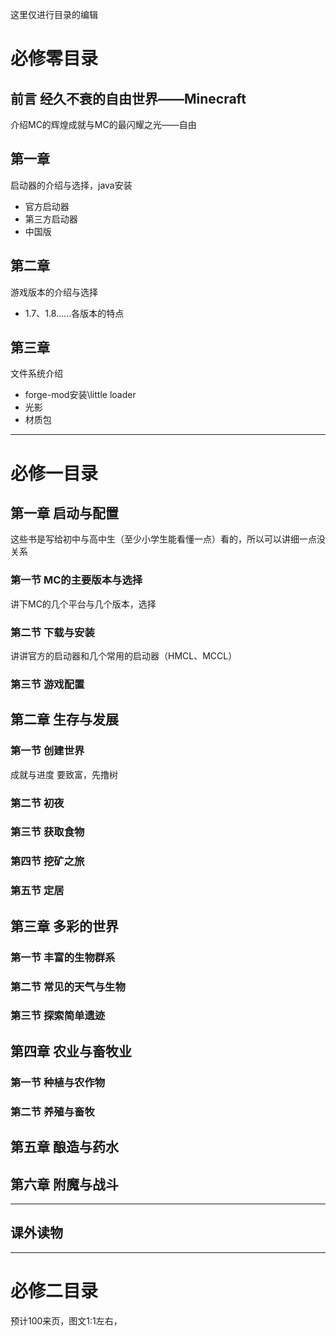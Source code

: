 这里仅进行目录的编辑

# 必修零目录

## 前言 经久不衰的自由世界——Minecraft
介绍MC的辉煌成就与MC的最闪耀之光——自由

## 第一章
启动器的介绍与选择，java安装
* 官方启动器
* 第三方启动器
* 中国版

## 第二章
游戏版本的介绍与选择
* 1.7、1.8......各版本的特点
## 第三章
文件系统介绍
* forge-mod安装\little loader
* 光影
* 材质包

***

# 必修一目录

## 第一章 启动与配置

这些书是写给初中与高中生（至少小学生能看懂一点）看的，所以可以讲细一点没关系

### 第一节 MC的主要版本与选择

讲下MC的几个平台与几个版本，选择

### 第二节 下载与安装

讲讲官方的启动器和几个常用的启动器（HMCL、MCCL）

### 第三节 游戏配置

## 第二章 生存与发展

### 第一节 创建世界

成就与进度  要致富，先撸树

### 第二节 初夜

### 第三节 获取食物

### 第四节 挖矿之旅

### 第五节 定居

## 第三章 多彩的世界

### 第一节 丰富的生物群系

### 第二节 常见的天气与生物

### 第三节 探索简单遗迹

## 第四章 农业与畜牧业

### 第一节 种植与农作物

### 第二节 养殖与畜牧

## 第五章 酿造与药水

## 第六章 附魔与战斗

***

## 课外读物

***

# 必修二目录
预计100来页，图文1:1左右，

